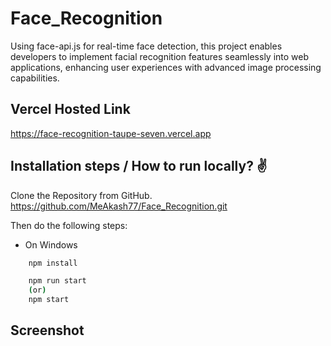# Face_Recognition
Using face-api.js for real-time face detection, this project enables developers to implement facial recognition features seamlessly into web applications, enhancing user experiences with advanced image processing capabilities.

## Vercel Hosted Link
https://face-recognition-taupe-seven.vercel.app

## Installation steps / How to run locally? ✌️

Clone the Repository from GitHub.
https://github.com/MeAkash77/Face_Recognition.git

Then do the following steps:

- On Windows

```bash
    npm install
```

```bash
    npm run start
    (or)
    npm start
```

## Screenshot

